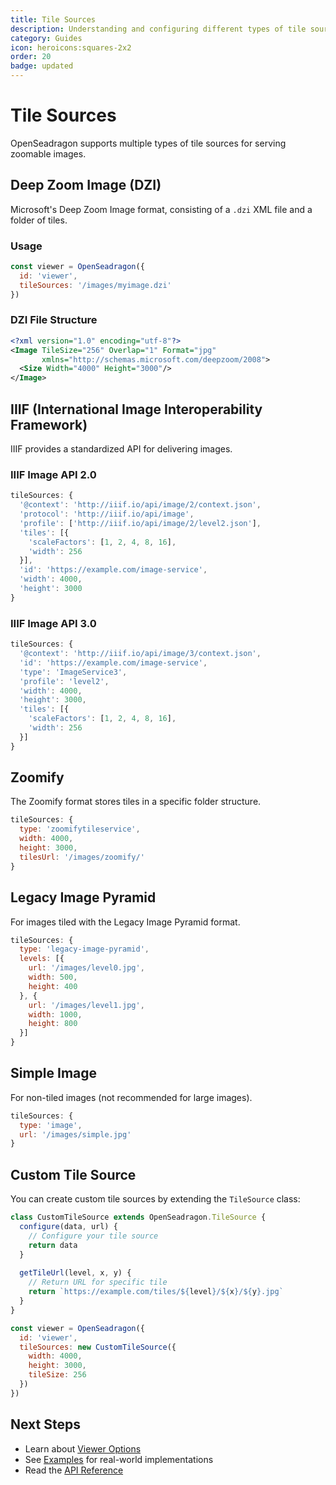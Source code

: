```yaml
---
title: Tile Sources
description: Understanding and configuring different types of tile sources
category: Guides
icon: heroicons:squares-2x2
order: 20
badge: updated
---
```


# Tile Sources

OpenSeadragon supports multiple types of tile sources for serving zoomable images.

## Deep Zoom Image (DZI)

Microsoft's Deep Zoom Image format, consisting of a `.dzi` XML file and a folder of tiles.

### Usage

```javascript
const viewer = OpenSeadragon({
  id: 'viewer',
  tileSources: '/images/myimage.dzi'
})
```

### DZI File Structure

```xml
<?xml version="1.0" encoding="utf-8"?>
<Image TileSize="256" Overlap="1" Format="jpg" 
       xmlns="http://schemas.microsoft.com/deepzoom/2008">
  <Size Width="4000" Height="3000"/>
</Image>
```

## IIIF (International Image Interoperability Framework)

IIIF provides a standardized API for delivering images.

### IIIF Image API 2.0

```javascript
tileSources: {
  '@context': 'http://iiif.io/api/image/2/context.json',
  'protocol': 'http://iiif.io/api/image',
  'profile': ['http://iiif.io/api/image/2/level2.json'],
  'tiles': [{
    'scaleFactors': [1, 2, 4, 8, 16],
    'width': 256
  }],
  'id': 'https://example.com/image-service',
  'width': 4000,
  'height': 3000
}
```

### IIIF Image API 3.0

```javascript
tileSources: {
  '@context': 'http://iiif.io/api/image/3/context.json',
  'id': 'https://example.com/image-service',
  'type': 'ImageService3',
  'profile': 'level2',
  'width': 4000,
  'height': 3000,
  'tiles': [{
    'scaleFactors': [1, 2, 4, 8, 16],
    'width': 256
  }]
}
```

## Zoomify

The Zoomify format stores tiles in a specific folder structure.

```javascript
tileSources: {
  type: 'zoomifytileservice',
  width: 4000,
  height: 3000,
  tilesUrl: '/images/zoomify/'
}
```

## Legacy Image Pyramid

For images tiled with the Legacy Image Pyramid format.

```javascript
tileSources: {
  type: 'legacy-image-pyramid',
  levels: [{
    url: '/images/level0.jpg',
    width: 500,
    height: 400
  }, {
    url: '/images/level1.jpg',
    width: 1000,
    height: 800
  }]
}
```

## Simple Image

For non-tiled images (not recommended for large images).

```javascript
tileSources: {
  type: 'image',
  url: '/images/simple.jpg'
}
```

## Custom Tile Source

You can create custom tile sources by extending the `TileSource` class:

```javascript
class CustomTileSource extends OpenSeadragon.TileSource {
  configure(data, url) {
    // Configure your tile source
    return data
  }
  
  getTileUrl(level, x, y) {
    // Return URL for specific tile
    return `https://example.com/tiles/${level}/${x}/${y}.jpg`
  }
}

const viewer = OpenSeadragon({
  id: 'viewer',
  tileSources: new CustomTileSource({
    width: 4000,
    height: 3000,
    tileSize: 256
  })
})
```

## Next Steps

- Learn about [Viewer Options](/docs/configuration)
- See [Examples](/examples) for real-world implementations
- Read the [API Reference](/docs/api/tilesource)
